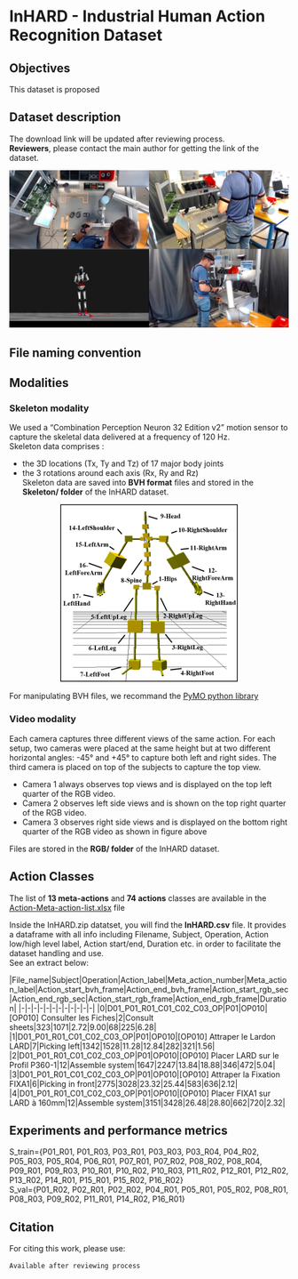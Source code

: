 # InHARD - Industrial Human Action Recognition Dataset  

## Objectives
This dataset is proposed

## Dataset description
The download link will be updated after reviewing process.  
**Reviewers**, please contact the main author for getting the link of the dataset.  

![dataset example](rsc/InHard_dataset.png)

## File naming convention  

## Modalities  
### Skeleton modality 
We used a “Combination Perception Neuron 32 Edition v2” motion sensor to capture the skeletal data delivered at a frequency of 120 Hz.  
Skeleton data comprises :
* the 3D locations (Tx, Ty and Tz) of 17 major body joints
* the 3 rotations around each axis (Rx, Ry and Rz)  
Skeleton data are saved into **BVH format** files and stored in the **Skeleton/ folder** of the InHARD dataset.  

<center><img src="rsc/Skeleton-joints-hierarchy.png" alt="Skeleton-joints-hierarchy">  </center>

For manipulating BVH files, we recommand the [PyMO python library](https://github.com/omimo/PyMO/)

### Video modality
Each camera captures three different views of the same action. For each setup, two cameras were placed at the same height but at two different horizontal angles: -45° and +45° to capture both left and right sides. The third camera is placed on top of the subjects to capture the top view. 

* Camera 1 always observes top views and is displayed on the top left quarter of the RGB video. 
* Camera 2 observes left side views and is shown on the top right quarter of the RGB video. 
* Camera 3 observes right side views and is displayed on the bottom right quarter of the RGB video as shown in figure above

Files are stored in the **RGB/ folder** of the InHARD dataset.

## Action Classes
The list of **13 meta-actions** and **74 actions** classes are available in the [Action-Meta-action-list.xlsx](rsc/Action-Meta-action-list.xlsx) file

Inside the InHARD.zip datatset, you will find the **InHARD.csv** file. It provides a dataframe with all info including Filename, Subject, Operation, Action low/high level label, Action start/end, Duration etc. in order to facilitate the dataset handling and use.  
See an extract below:  

|File_name|Subject|Operation|Action_label|Meta_action_number|Meta_action_label|Action_start_bvh_frame|Action_end_bvh_frame|Action_start_rgb_sec|Action_end_rgb_sec|Action_start_rgb_frame|Action_end_rgb_frame|Duration|
|-|-|-|-|-|-|-|-|-|-|-|-|
|0|D01_P01_R01_C01_C02_C03_OP|P01|OP010|[OP010] Consulter les Fiches|2|Consult sheets|323|1071|2.72|9.00|68|225|6.28|
|1|D01_P01_R01_C01_C02_C03_OP|P01|OP010|[OP010] Attraper le Lardon LARD|7|Picking left|1342|1528|11.28|12.84|282|321|1.56|
|2|D01_P01_R01_C01_C02_C03_OP|P01|OP010|[OP010] Placer LARD sur le Profil P360-1|12|Assemble system|1647|2247|13.84|18.88|346|472|5.04|
|3|D01_P01_R01_C01_C02_C03_OP|P01|OP010|[OP010] Attraper la Fixation FIXA1|6|Picking in front|2775|3028|23.32|25.44|583|636|2.12|
|4|D01_P01_R01_C01_C02_C03_OP|P01|OP010|[OP010] Placer FIXA1 sur LARD à 160mm|12|Assemble system|3151|3428|26.48|28.80|662|720|2.32|

## Experiments and performance metrics

S_train={P01_R01, P01_R03, P03_R01, P03_R03, P03_R04, P04_R02, P05_R03, P05_R04, P06_R01, P07_R01, P07_R02, P08_R02, P08_R04, P09_R01, P09_R03, P10_R01, P10_R02, P10_R03, P11_R02, P12_R01, P12_R02, P13_R02, P14_R01, P15_R01, P15_R02, P16_R02}  
S_val={P01_R02, P02_R01, P02_R02, P04_R01, P05_R01, P05_R02, P08_R01, P08_R03, P09_R02, P11_R01, P14_R02, P16_R01}  



## Citation
For citing this work, please use:  
``` 
Available after reviewing process
```